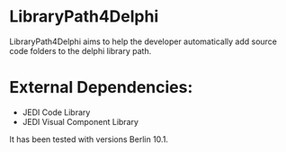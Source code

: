 # LibraryPath4Delphi

LibraryPath4Delphi aims to help the developer automatically add source code folders to the delphi library path.
# External Dependencies:

- JEDI Code Library
- JEDI Visual Component Library

It has been tested with versions Berlin 10.1.
